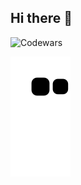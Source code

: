 ## Hi there 👋

<!--
**Alesher686/Alesher686** is a ✨ _special_ ✨ repository because its `README.md` (this file) appears on your GitHub profile.

Here are some ideas to get you started:

- 🔭 I’m currently working on ...
- 🌱 I’m currently learning ...
- 👯 I’m looking to collaborate on ...
- 🤔 I’m looking for help with ...
- 💬 Ask me about ...
- 📫 How to reach me: ...
- 😄 Pronouns: ...
- ⚡ Fun fact: ...
-->

![Codewars](https://www.codewars.com/users/AlexandrSherstnev/badges/small)



![Snake animation](https://raw.githubusercontent.com/Alesher686/Alesher686/output/github-contribution-grid-snake.svg)

